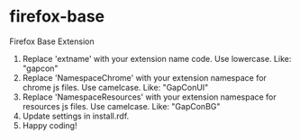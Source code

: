 firefox-base
============

Firefox Base Extension

1. Replace 'extname' with your extension name code. Use lowercase. Like: "gapcon"
2. Replace 'NamespaceChrome' with your extension namespace for chrome js files. Use camelcase. Like: "GapConUI"
3. Replace 'NamespaceResources' with your extension namespace for resources js files. Use camelcase. Like: "GapConBG"
4. Update settings in install.rdf.
5. Happy coding!
